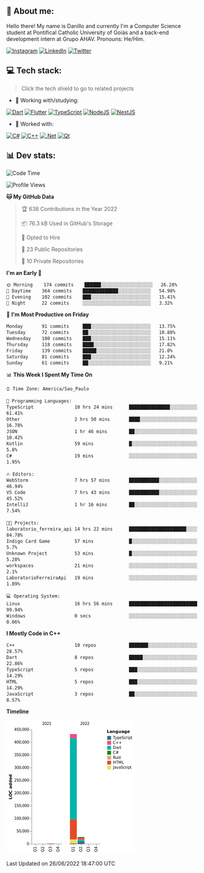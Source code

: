 ## 🌈 About me:
Hello there! My name is Danillo and currently I'm a Computer Science student at Pontifical Catholic University of Goiás and a back-end development intern at Grupo AHAV. Pronouns: He/Him.

[![Instagram](https://img.shields.io/badge/Instagram-%23E4405F.svg?logo=Instagram&logoColor=white)](https://instagram.com/danilloilggner) [![LinkedIn](https://img.shields.io/badge/LinkedIn-%230077B5.svg?logo=linkedin&logoColor=white)](https://linkedin.com/in/danilloism) [![Twitter](https://img.shields.io/badge/Twitter-%231DA1F2.svg?logo=Twitter&logoColor=white)](https://twitter.com/danilloism) 

## 💻 Tech stack:
> Click the tech shield to go to related projects

- 🔭 Working with/studying:

[![Dart](https://img.shields.io/badge/dart-%230175C2.svg?style=for-the-badge&logo=dart&logoColor=white)](https://github.com/danilloism/danilloism/blob/main/Flutter.md) [![Flutter](https://img.shields.io/badge/Flutter-%2302569B.svg?style=for-the-badge&logo=Flutter&logoColor=white)](https://github.com/danilloism/danilloism/blob/main/Flutter.md) [![TypeScript](https://img.shields.io/badge/typescript-%23007ACC.svg?style=for-the-badge&logo=typescript&logoColor=white)](https://github.com/danilloism/danilloism/blob/main/Typescript.md) [![NodeJS](https://img.shields.io/badge/node.js-6DA55F?style=for-the-badge&logo=node.js&logoColor=white)](https://github.com/danilloism/danilloism/blob/main/Node.js.md) [![NestJS](https://img.shields.io/badge/nestjs-%23E0234E.svg?style=for-the-badge&logo=nestjs&logoColor=white)](https://github.com/danilloism/danilloism/blob/main/Nest.js.md)
<!---
- 🌱 Currently learning:

![Vue.js](https://img.shields.io/badge/vuejs-%2335495e.svg?style=for-the-badge&logo=vuedotjs&logoColor=%234FC08D) ![Angular](https://img.shields.io/badge/angular-%23DD0031.svg?style=for-the-badge&logo=angular&logoColor=white)
--->
- 💫 Worked with:

[![C#](https://img.shields.io/badge/c%23-%23239120.svg?style=for-the-badge&logo=c-sharp&logoColor=white)](#) [![C++](https://img.shields.io/badge/c++-%2300599C.svg?style=for-the-badge&logo=c%2B%2B&logoColor=white)](https://github.com/danilloism/danilloism/blob/main/C%2B%2B.md) [![.Net](https://img.shields.io/badge/.NET-5C2D91?style=for-the-badge&logo=.net&logoColor=white)](#) [![Qt](https://img.shields.io/badge/Qt-%23217346.svg?style=for-the-badge&logo=Qt&logoColor=white)](https://github.com/danilloism/danilloism/blob/main/C%2B%2B.md)

## 📊 Dev stats:
<!---
[![](https://github-readme-stats.vercel.app/api?username=danilloism&theme=radical&hide_border=false&include_all_commits=false&count_private=false)](#)<br>
[![](https://github-readme-streak-stats.herokuapp.com/?user=danilloism&theme=radical&hide_border=false)](#)<br>
[![](https://github-readme-stats.vercel.app/api/top-langs/?username=danilloism&theme=radical&hide_border=false&include_all_commits=false&count_private=false&layout=compact)](#)<br>
--->
<!--START_SECTION:waka-->
![Code Time](http://img.shields.io/badge/Code%20Time-351%20hrs%2019%20mins-blue)

![Profile Views](http://img.shields.io/badge/Profile%20Views-0-blue)

**🐱 My GitHub Data** 

> 🏆 638 Contributions in the Year 2022
 > 
> 📦 76.3 kB Used in GitHub's Storage 
 > 
> 💼 Opted to Hire
 > 
> 📜 23 Public Repositories 
 > 
> 🔑 10 Private Repositories  
 > 
**I'm an Early 🐤** 

```text
🌞 Morning    174 commits    ██████░░░░░░░░░░░░░░░░░░░   26.28% 
🌆 Daytime    364 commits    █████████████░░░░░░░░░░░░   54.98% 
🌃 Evening    102 commits    ███░░░░░░░░░░░░░░░░░░░░░░   15.41% 
🌙 Night      22 commits     ░░░░░░░░░░░░░░░░░░░░░░░░░   3.32%

```
📅 **I'm Most Productive on Friday** 

```text
Monday       91 commits     ███░░░░░░░░░░░░░░░░░░░░░░   13.75% 
Tuesday      72 commits     ██░░░░░░░░░░░░░░░░░░░░░░░   10.88% 
Wednesday    100 commits    ███░░░░░░░░░░░░░░░░░░░░░░   15.11% 
Thursday     118 commits    ████░░░░░░░░░░░░░░░░░░░░░   17.82% 
Friday       139 commits    █████░░░░░░░░░░░░░░░░░░░░   21.0% 
Saturday     81 commits     ███░░░░░░░░░░░░░░░░░░░░░░   12.24% 
Sunday       61 commits     ██░░░░░░░░░░░░░░░░░░░░░░░   9.21%

```


📊 **This Week I Spent My Time On** 

```text
⌚︎ Time Zone: America/Sao_Paulo

💬 Programming Languages: 
TypeScript               10 hrs 24 mins      ███████████████░░░░░░░░░░   61.41% 
Other                    2 hrs 50 mins       ████░░░░░░░░░░░░░░░░░░░░░   16.78% 
JSON                     1 hr 46 mins        ██░░░░░░░░░░░░░░░░░░░░░░░   10.42% 
Kotlin                   59 mins             █░░░░░░░░░░░░░░░░░░░░░░░░   5.8% 
C#                       19 mins             ░░░░░░░░░░░░░░░░░░░░░░░░░   1.95%

🔥 Editors: 
WebStorm                 7 hrs 57 mins       ███████████░░░░░░░░░░░░░░   46.94% 
VS Code                  7 hrs 43 mins       ███████████░░░░░░░░░░░░░░   45.52% 
IntelliJ                 1 hr 16 mins        ██░░░░░░░░░░░░░░░░░░░░░░░   7.54%

🐱‍💻 Projects: 
laboratorio_ferreira_api 14 hrs 22 mins      █████████████████████░░░░   84.78% 
Indigo Card Game         57 mins             █░░░░░░░░░░░░░░░░░░░░░░░░   5.7% 
Unknown Project          53 mins             █░░░░░░░░░░░░░░░░░░░░░░░░   5.28% 
workspaces               21 mins             ░░░░░░░░░░░░░░░░░░░░░░░░░   2.1% 
LaboratorioFerreiraApi   19 mins             ░░░░░░░░░░░░░░░░░░░░░░░░░   1.89%

💻 Operating System: 
Linux                    16 hrs 56 mins      █████████████████████████   99.94% 
Windows                  0 secs              ░░░░░░░░░░░░░░░░░░░░░░░░░   0.06%

```

**I Mostly Code in C++** 

```text
C++                      10 repos            ███████░░░░░░░░░░░░░░░░░░   28.57% 
Dart                     8 repos             █████░░░░░░░░░░░░░░░░░░░░   22.86% 
TypeScript               5 repos             ███░░░░░░░░░░░░░░░░░░░░░░   14.29% 
HTML                     5 repos             ███░░░░░░░░░░░░░░░░░░░░░░   14.29% 
JavaScript               3 repos             ██░░░░░░░░░░░░░░░░░░░░░░░   8.57%

```


**Timeline**

![Chart not found](https://raw.githubusercontent.com/danilloism/danilloism/main/charts/bar_graph.png) 


 Last Updated on 26/06/2022 18:47:00 UTC
<!--END_SECTION:waka-->
